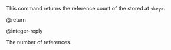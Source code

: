 This command returns the reference count of the stored at `<key>`.

@return

@integer-reply

The number of references.